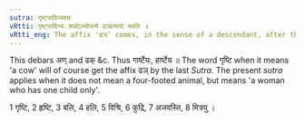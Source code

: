 ```yaml
---
sutra: गृष्ट्यादिभ्यश्च
vRtti: गृष्ट्यादिभ्यः शब्देऽभ्योपत्ये ढञ्प्रत्ययो भवति ॥
vRtti_eng: The affix 'ढञ्' comes, in the sense of a descendant, after the words 'गृष्टि' &c.
---
```

This debars अण् and ढक् &c. Thus गार्ष्टेयः, हार्ष्टेय ॥ The word गृष्टि when it means 'a cow' will of course get the affix ढञ् by the last _Sutra_. The present _sutra_ applies when it does not mean a four-footed animal, but means 'a woman who has one child only'.

1 गृष्टि, 2 हृष्टि, 3 बलि, 4 हलि, 5 विश्रि, 6 कुद्रि, 7 अजवस्ति, 8 मित्रयु ।
